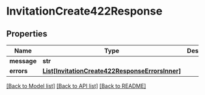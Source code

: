 # InvitationCreate422Response

## Properties
Name | Type | Description | Notes
------------ | ------------- | ------------- | -------------
**message** | **str** |  | [optional] 
**errors** | [**List[InvitationCreate422ResponseErrorsInner]**](InvitationCreate422ResponseErrorsInner.md) |  | [optional] 

[[Back to Model list]](../README.md#documentation-for-models) [[Back to API list]](../README.md#documentation-for-api-endpoints) [[Back to README]](../README.md)


